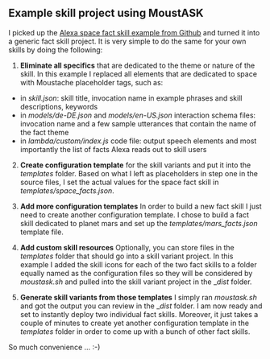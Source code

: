## Example skill project using MoustASK

I picked up the [Alexa space fact skill example from Github](https://github.com/alexa/skill-sample-nodejs-fact) and turned it into a generic fact skill project. 
It is very simple to do the same for your own skills by doing the following:

1) **Eliminate all specifics** that are dedicated to the theme or nature of the skill. In this example I replaced all elements that are dedicated to space with Moustache placeholder tags, such as:

- in _skill.json_: skill title, invocation name in example phrases and skill descriptions, keywords
- in _models/de-DE.json_ and _models/en-US.json_ interaction schema files: invocation name and a few sample utterances that contain the name of the fact theme
- in _lambda/custom/index.js_ code file: output speech elements and most importantly the list of facts Alexa reads out to skill users

2) **Create configuration template** for the skill variants and put it into the _templates_ folder. Based on what I left as placeholders in step one in the source files, I set the actual values for the space fact skill in _templates/space_facts.json_. 

3) **Add more configuration templates** In order to build a new fact skill I just need to create another configuration template. I chose to build a fact skill dedicated to planet mars and set up the _templates/mars_facts.json_ template file.

4) **Add custom skill resources** Optionally, you can store files in the _templates_ folder that should go into a skill variant project. In this example I added the skill icons for each of the two fact skills to a folder equally named as the configuration files so they will be considered by _moustask.sh_ and pulled into the skill variant project in the __dist_ folder.

5) **Generate skill variants from those templates** I simply ran _moustask.sh_ and got the output you can review in the __dist_ folder. I am now ready and set to instantly deploy two individual fact skills. Moreover, it just takes a couple of minutes to create yet another configuration template in the _templates_ folder in order to come up with a bunch of other fact skills.

So much convenience ... :-)